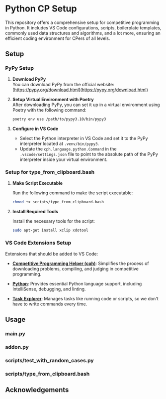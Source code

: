 # Python CP Setup

This repository offers a comprehensive setup for competitive programming in Python. It includes VS Code configurations, scripts, boilerplate templates, commonly used data structures and algorithms, and a lot more, ensuring an efficient coding environment for CPers of all levels.

## Setup

### PyPy Setup

1. **Download PyPy**  
   You can download PyPy from the official website: [https://pypy.org/download.html](https://pypy.org/download.html)

2. **Setup Virtual Environment with Poetry**  
   After downloading PyPy, you can set it up in a virtual environment using Poetry with the following command:
   ```bash
   poetry env use /path/to/pypy3.10/bin/pypy3
   ```

3. **Configure in VS Code**

   - Select the Python interpreter in VS Code and set it to the PyPy interpreter located at `.venv/bin/pypy3`.
   - Update the `cph.language.python.Command` in the `.vscode/settings.json` file to point to the absolute path of the PyPy interpreter inside your virtual environment.

### Setup for type_from_clipboard.bash

1. **Make Script Executable**

   Run the following command to make the script executable:

   ```bash
   chmod +x scripts/type_from_clipboard.bash
   ```

2. **Install Required Tools**

   Install the necessary tools for the script:

   ```bash
   sudo apt-get install xclip xdotool
   ```

### VS Code Extensions Setup

Extensions that should be added to VS Code:

- **[Competitive Programming Helper (cph)](https://marketplace.visualstudio.com/items?itemName=DivyanshuAgrawal.competitive-programming-helper)**: Simplifies the process of downloading problems, compiling, and judging in competitive programming.

- **[Python](https://marketplace.visualstudio.com/items?itemName=ms-python.python)**: Provides essential Python language support, including IntelliSense, debugging, and linting.

- **[Task Explorer](https://marketplace.visualstudio.com/items?itemName=spmeesseman.vscode-taskexplorer)**: Manages tasks like running code or scripts, so we don't have to write commands every time.

## Usage

### main.py

### addon.py

### scripts/test_with_random_cases.py

### scripts/type_from_clipboard.bash

## Acknowledgements